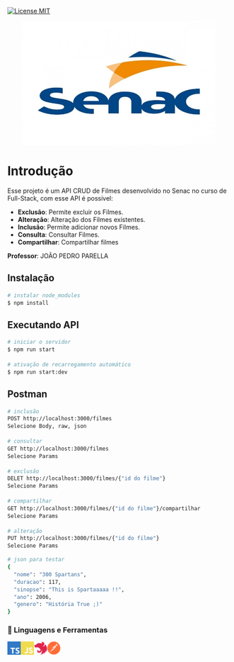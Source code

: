<p>
  <a href="https://opensource.org/licenses/MIT">
    <img src="https://img.shields.io/badge/License-MIT-blue.svg" alt="License MIT">
  </a>
</p>

<div>
  <p align="center">
    <img src="src/image/logo.jpg" alt="Logo" height="280">
  </p>
</div>

# Introdução
<p> Esse projeto é um API CRUD de Filmes desenvolvido no Senac no curso de Full-Stack, com esse API é possível: </p>

- **Exclusão**: Permite excluir os Filmes.
- **Alteração**: Alteração dos Filmes existentes.
- **Inclusão**: Permite adicionar novos Filmes.
- **Consulta**: Consultar Filmes.
- **Compartilhar**: Compartilhar filmes

**Professor**: JOÃO PEDRO PARELLA

## Instalação

```bash
# instalar node_modules
$ npm install
```

## Executando API

```bash
# iniciar o servidor 
$ npm run start

# ativação de recarregamento automático
$ npm run start:dev
```

## Postman

```bash
# inclusão
POST http://localhost:3000/filmes
Selecione Body, raw, json

# consultar
GET http://localhost:3000/filmes
Selecione Params

# exclusão
DELET http://localhost:3000/filmes/{"id do filme"}
Selecione Params

# compartilhar
GET http://localhost:3000/filmes/{"id do filme"}/compartilhar
Selecione Params

# alteração
PUT http://localhost:3000/filmes/{"id do filme"}
Selecione Params
```

```bash
# json para testar
{
  "nome": "300 Spartans",
  "duracao": 117,
  "sinopse": "This is Spartaaaaa !!",
  "ano": 2006,
  "genero": "História True ;)"
}
```

### 👾 Linguagens e Ferramentas
<img align="left" alt="TypeScript" width="30px" src="https://github.com/andrecomegno/andrecomegno/blob/main/icon/typescript.png" />
<img align="left" alt="JavaScript" width="30px" src="https://github.com/andrecomegno/andrecomegno/blob/main/icon/javascript.png" />
<img align="left" alt="Nest.js" width="30px" src="https://github.com/andrecomegno/andrecomegno/blob/main/icon/nestjs.png" />
<img align="left" alt="Postman" width="30px" src="https://github.com/andrecomegno/andrecomegno/blob/main/icon/postman.png" />
<br>
